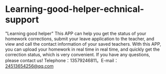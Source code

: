 # Learning-good-helper-echnical-support
"Learning good helper"  This APP can help you get the status of your homework corrections, submit your leave application to the teacher, and view and call the contact information of your saved teachers. With this APP, you can upload your homework in real time in real time, and quickly get the correction status, which is very convenient.
If you have any questions, please contact us!
Telephone：13579246811。E-mail：24513654256@qq.com
